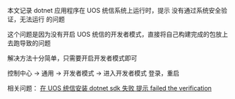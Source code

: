 本文记录 dotnet 应用程序在 UOS 统信系统上运行时，提示 没有通过系统安全验证，无法运行 的问题

<!--more-->


<!-- CreateTime:2023/9/7 9:29:42 -->

<!-- 发布 -->
<!-- 博客 -->

这个问题是因为没有开启 UOS 统信的开发者模式，直接将自己构建完成的包放上去跑导致的问题

解决方法十分简单，只需要开启开发者模式即可

控制中心 -> 通用 -> 开发者模式 -> 进入开发者模式 登录，重启

相关问题： [在 UOS 统信安装 dotnet sdk 失败 提示 failed the verification](https://blog.lindexi.com/post/%E5%9C%A8-UOS-%E7%BB%9F%E4%BF%A1%E5%AE%89%E8%A3%85-dotnet-sdk-%E5%A4%B1%E8%B4%A5-%E6%8F%90%E7%A4%BA-failed-the-verification.html )
